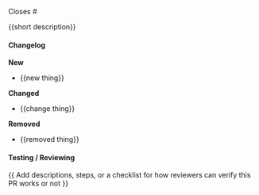 Closes #

{{short description}}

#### Changelog

**New**

- {{new thing}}

**Changed**

- {{change thing}}

**Removed**

- {{removed thing}}

#### Testing / Reviewing

{{ Add descriptions, steps, or a checklist for how reviewers can verify this PR works or not }}
